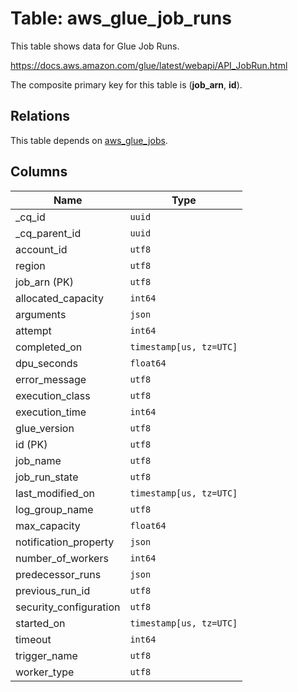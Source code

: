 # Table: aws_glue_job_runs

This table shows data for Glue Job Runs.

https://docs.aws.amazon.com/glue/latest/webapi/API_JobRun.html

The composite primary key for this table is (**job_arn**, **id**).

## Relations

This table depends on [aws_glue_jobs](aws_glue_jobs.md).

## Columns

| Name          | Type          |
| ------------- | ------------- |
|_cq_id|`uuid`|
|_cq_parent_id|`uuid`|
|account_id|`utf8`|
|region|`utf8`|
|job_arn (PK)|`utf8`|
|allocated_capacity|`int64`|
|arguments|`json`|
|attempt|`int64`|
|completed_on|`timestamp[us, tz=UTC]`|
|dpu_seconds|`float64`|
|error_message|`utf8`|
|execution_class|`utf8`|
|execution_time|`int64`|
|glue_version|`utf8`|
|id (PK)|`utf8`|
|job_name|`utf8`|
|job_run_state|`utf8`|
|last_modified_on|`timestamp[us, tz=UTC]`|
|log_group_name|`utf8`|
|max_capacity|`float64`|
|notification_property|`json`|
|number_of_workers|`int64`|
|predecessor_runs|`json`|
|previous_run_id|`utf8`|
|security_configuration|`utf8`|
|started_on|`timestamp[us, tz=UTC]`|
|timeout|`int64`|
|trigger_name|`utf8`|
|worker_type|`utf8`|